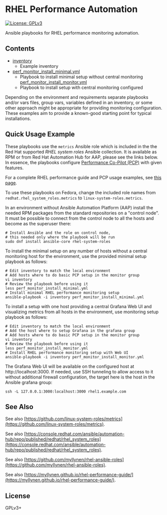 # RHEL Performance Automation

[![License: GPLv3](https://img.shields.io/badge/license-GPLv3-brightgreen.svg)](https://www.gnu.org/licenses/gpl-3.0)

Ansible playbooks for RHEL performance monitoring automation.

## Contents

* [inventory](inventory)
  * Example inventory
* [perf_monitor_install_minimal.yml](perf_monitor_install_minimal.yml)
  * Playbook to install minimal setup without central monitoring
 [perf_monitor_install_monitor.yml](perf_monitor_install_monitor.yml)
  * Playbook to install setup with central monitoring configured

Depending on the environment and requirements separate playbooks and/or
vars files, group vars, variables defined in an inventory, or some other
approach might be appropriate for providing monitoring configuration.
These examples aim to provide a known-good starting point for typical
installations.

## Quick Usage Example

These playbooks use the `metrics` Ansible role which is included in the
the Red Hat supported _RHEL system roles_ Ansible collection. It is
available as RPM or from Red Hat Automation Hub for AAP, please see the
links below. In essence, the playbooks configure
[Performance Co-Pilot (PCP)](https://pcp.io/) with given features.

For a complete RHEL performance guide and PCP usage examples, see
[this page](https://myllynen.github.io/rhel-performance-guide/).

To use these playbooks on Fedora, change the included role names from
`redhat.rhel_system_roles.metrics` to `linux-system-roles.metrics`.

In an environment without Ansible Automation Platform (AAP) install the
needed RPM packages from the standard repositories on a "control node".
It must be possible to connect from the control node to all the hosts
and become as the superuser there:

```
# Install Ansible and the role on control node,
# this needed only where the playbook will be run
sudo dnf install ansible-core rhel-system-roles
```

To install the minimal setup on any number of hosts without a central
monitoring host for the environment, use the provided minimal setup
playbook as follows:

```
# Edit inventory to match the local environment
# Add hosts where to do basic PCP setup in the monitor group
vi inventory
# Review the playbook before using it
less perf_monitor_install_minimal.yml
# Install minimal RHEL performance monitoring setup
ansible-playbook -i inventory perf_monitor_install_minimal.yml
```

To install a setup with one host providing a central Grafana Web UI and
visualizing metrics from all hosts in the environment, use monitoring
setup playbook as follows:

```
# Edit inventory to match the local environment
# Add the host where to setup Grafana in the grafana group
# Add hosts where to do basic PCP setup in the monitor group
vi inventory
# Review the playbook before using it
less perf_monitor_install_monitor.yml
# Install RHEL performance monitoring setup with Web UI
ansible-playbook -i inventory perf_monitor_install_monitor.yml
```

The Grafana Web UI will be available on the configured host at
http://localhost:3000. If needed, use SSH tunneling to allow access to
it without additional firewall configuration, the target here is the
host in the Ansible grafana group:

```
ssh -L 127.0.0.1:3000:localhost:3000 rhel1.example.com
```

## See Also

See also
[https://github.com/linux-system-roles/metrics](https://github.com/linux-system-roles/metrics).

See also
[https://console.redhat.com/ansible/automation-hub/repo/published/redhat/rhel_system_roles](https://console.redhat.com/ansible/automation-hub/repo/published/redhat/rhel_system_roles).

See also
[https://github.com/myllynen/rhel-ansible-roles](https://github.com/myllynen/rhel-ansible-roles).

See also
[https://myllynen.github.io/rhel-performance-guide/](https://myllynen.github.io/rhel-performance-guide/).

## License

GPLv3+
